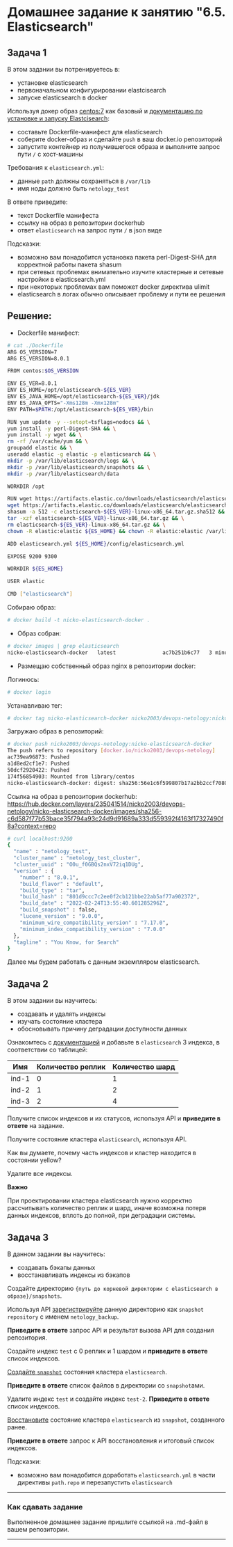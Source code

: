# Домашнее задание к занятию "6.5. Elasticsearch"

## Задача 1

В этом задании вы потренируетесь в:
- установке elasticsearch
- первоначальном конфигурировании elastcisearch
- запуске elasticsearch в docker

Используя докер образ [centos:7](https://hub.docker.com/_/centos) как базовый и 
[документацию по установке и запуску Elastcisearch](https://www.elastic.co/guide/en/elasticsearch/reference/current/targz.html):

- составьте Dockerfile-манифест для elasticsearch
- соберите docker-образ и сделайте `push` в ваш docker.io репозиторий
- запустите контейнер из получившегося образа и выполните запрос пути `/` c хост-машины

Требования к `elasticsearch.yml`:
- данные `path` должны сохраняться в `/var/lib`
- имя ноды должно быть `netology_test`

В ответе приведите:
- текст Dockerfile манифеста
- ссылку на образ в репозитории dockerhub
- ответ `elasticsearch` на запрос пути `/` в json виде

Подсказки:
- возможно вам понадобится установка пакета perl-Digest-SHA для корректной работы пакета shasum
- при сетевых проблемах внимательно изучите кластерные и сетевые настройки в elasticsearch.yml
- при некоторых проблемах вам поможет docker директива ulimit
- elasticsearch в логах обычно описывает проблему и пути ее решения


## Решение:

- Dockerfile манифест:
```bash
# cat ./Dockerfile 
ARG OS_VERSION=7
ARG ES_VERSION=8.0.1

FROM centos:$OS_VERSION

ENV ES_VER=8.0.1
ENV ES_HOME=/opt/elasticsearch-${ES_VER}
ENV ES_JAVA_HOME=/opt/elasticsearch-${ES_VER}/jdk
ENV ES_JAVA_OPTS="-Xms128m -Xmx128m"
ENV PATH=$PATH:/opt/elasticsearch-${ES_VER}/bin

RUN yum update -y --setopt=tsflags=nodocs && \
yum install -y perl-Digest-SHA && \
yum install -y wget && \
rm -rf /var/cache/yum && \
groupadd elastic && \
useradd elastic -g elastic -p elasticsearch && \
mkdir -p /var/lib/elasticsearch/logs && \
mkdir -p /var/lib/elasticsearch/snapshots && \
mkdir -p /var/lib/elasticsearch/data

WORKDIR /opt

RUN wget https://artifacts.elastic.co/downloads/elasticsearch/elasticsearch-${ES_VER}-linux-x86_64.tar.gz && \
wget https://artifacts.elastic.co/downloads/elasticsearch/elasticsearch-${ES_VER}-linux-x86_64.tar.gz.sha512 && \
shasum -a 512 -c elasticsearch-${ES_VER}-linux-x86_64.tar.gz.sha512 && \
tar -xzf elasticsearch-${ES_VER}-linux-x86_64.tar.gz && \
rm elasticsearch-${ES_VER}-linux-x86_64.tar.gz && \
chown -R elastic:elastic ${ES_HOME} && chown -R elastic:elastic /var/lib/elasticsearch

ADD elasticsearch.yml ${ES_HOME}/config/elasticsearch.yml

EXPOSE 9200 9300

WORKDIR ${ES_HOME}

USER elastic

CMD ["elasticsearch"]
```

Собираю образ:  
```bash
# docker build -t nicko-elasticsearch-docker .
```

- Образ собран: 
```bash
# docker images | grep elasticsearch
nicko-elasticsearch-docker   latest               ac7b251b6c77   3 minutes ago   1.5GB
```

- Размещаю собственный образ nginx в репозитории docker:  

Логинюсь:  
```bash
# docker login
```

Устанавливаю тег:  
```bash
# docker tag nicko-elasticsearch-docker nicko2003/devops-netology:nicko-elasticsearch-docker
```

Загружаю образ в репозиторий:  
```bash
# docker push nicko2003/devops-netology:nicko-elasticsearch-docker
The push refers to repository [docker.io/nicko2003/devops-netology]
ac739ea96873: Pushed 
a1d8ed2cf1e7: Pushed 
50dcf2920422: Pushed 
174f56854903: Mounted from library/centos 
nicko-elasticsearch-docker: digest: sha256:56e1c6f599807b17a2bb2ccf70803f0ac3d46dddc1ae81d3d1f585f0afc52a7f size: 1162
```

Ссылка на образ в репозитории dockerhub:  
https://hub.docker.com/layers/235041514/nicko2003/devops-netology/nicko-elasticsearch-docker/images/sha256-c6d587f77b53bace35f794a93c24d9d91689a333d559392f4163f17327490f8a?context=repo


```bash
# curl localhost:9200
{
  "name" : "netology_test",
  "cluster_name" : "netology_test_cluster",
  "cluster_uuid" : "O0u_f0GBQs2nxV72iq1DUg",
  "version" : {
    "number" : "8.0.1",
    "build_flavor" : "default",
    "build_type" : "tar",
    "build_hash" : "801d9ccc7c2ee0f2cb121bbe22ab5af77a902372",
    "build_date" : "2022-02-24T13:55:40.601285296Z",
    "build_snapshot" : false,
    "lucene_version" : "9.0.0",
    "minimum_wire_compatibility_version" : "7.17.0",
    "minimum_index_compatibility_version" : "7.0.0"
  },
  "tagline" : "You Know, for Search"
}
```

Далее мы будем работать с данным экземпляром elasticsearch.

## Задача 2

В этом задании вы научитесь:
- создавать и удалять индексы
- изучать состояние кластера
- обосновывать причину деградации доступности данных

Ознакомтесь с [документацией](https://www.elastic.co/guide/en/elasticsearch/reference/current/indices-create-index.html) 
и добавьте в `elasticsearch` 3 индекса, в соответствии со таблицей:

| Имя | Количество реплик | Количество шард |
|-----|-------------------|-----------------|
| ind-1| 0 | 1 |
| ind-2 | 1 | 2 |
| ind-3 | 2 | 4 |

Получите список индексов и их статусов, используя API и **приведите в ответе** на задание.

Получите состояние кластера `elasticsearch`, используя API.

Как вы думаете, почему часть индексов и кластер находится в состоянии yellow?

Удалите все индексы.

**Важно**

При проектировании кластера elasticsearch нужно корректно рассчитывать количество реплик и шард,
иначе возможна потеря данных индексов, вплоть до полной, при деградации системы.

## Задача 3

В данном задании вы научитесь:
- создавать бэкапы данных
- восстанавливать индексы из бэкапов

Создайте директорию `{путь до корневой директории с elasticsearch в образе}/snapshots`.

Используя API [зарегистрируйте](https://www.elastic.co/guide/en/elasticsearch/reference/current/snapshots-register-repository.html#snapshots-register-repository) 
данную директорию как `snapshot repository` c именем `netology_backup`.

**Приведите в ответе** запрос API и результат вызова API для создания репозитория.

Создайте индекс `test` с 0 реплик и 1 шардом и **приведите в ответе** список индексов.

[Создайте `snapshot`](https://www.elastic.co/guide/en/elasticsearch/reference/current/snapshots-take-snapshot.html) 
состояния кластера `elasticsearch`.

**Приведите в ответе** список файлов в директории со `snapshot`ами.

Удалите индекс `test` и создайте индекс `test-2`. **Приведите в ответе** список индексов.

[Восстановите](https://www.elastic.co/guide/en/elasticsearch/reference/current/snapshots-restore-snapshot.html) состояние
кластера `elasticsearch` из `snapshot`, созданного ранее. 

**Приведите в ответе** запрос к API восстановления и итоговый список индексов.

Подсказки:
- возможно вам понадобится доработать `elasticsearch.yml` в части директивы `path.repo` и перезапустить `elasticsearch`

---

### Как cдавать задание

Выполненное домашнее задание пришлите ссылкой на .md-файл в вашем репозитории.

---
